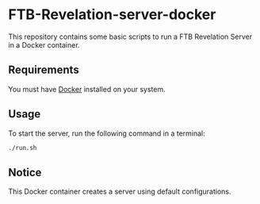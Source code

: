 # FTB-Revelation-server-docker

This repository contains some basic scripts to run a FTB Revelation Server in a
Docker container.

## Requirements

You must have [Docker](https://docs.docker.com/get-docker/) installed on your
system.

## Usage

To start the server, run the following command in a terminal:

```sh
./run.sh
```

## Notice

This Docker container creates a server using default configurations.
